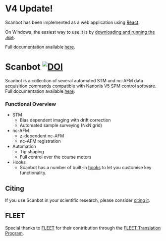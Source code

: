 # V4 Update!
Scanbot has been implemented as a web application using [React](https://react.dev/).
    
On Windows, the easiest way to use it is by [downloading and running the .exe](https://firebasestorage.googleapis.com/v0/b/scanbot-46390.appspot.com/o/scanbot-react%2FScanbot_V4.zip?alt=media&token=c65a5346-41bc-4dd8-b547-0cb598a031bd).
    
Full documentation available [here](https://new-horizons-spm.github.io/scanbot/web-app/).

# Scanbot       [![DOI](https://zenodo.org/badge/487719232.svg)](https://zenodo.org/badge/latestdoi/487719232)

Scanbot is a collection of several automated STM and nc-AFM data acquisition commands compatible with Nanonis V5 SPM control software.
Full documentation available [here](https://new-horizons-spm.github.io/scanbot/).

### Functional Overview
* STM
    - Bias dependent imaging with drift correction
    - Automated sample surveying (NxN grid)
* nc-AFM
    - z-dependent nc-AFM
    - nc-AFM registration
* Automation
    - Tip shaping
    - Full control over the course motors
* Hooks
    - Scanbot has a number of built-in [hooks](https://new-horizons-spm.github.io/scanbot/hooks/) to let you customise key functionality.

## Citing

If you use Scanbot in your scientific research, please consider [citing it](https://zenodo.org/badge/latestdoi/487719232).

## FLEET
Special thanks to [FLEET](https://www.fleet.org.au/) for their contribution through the [FLEET Translation Program](https://www.fleet.org.au/translation/#:~:text=A%20new%20FLEET%20program%20provides,translation%20skills%20in%20Centre%20membership.).
